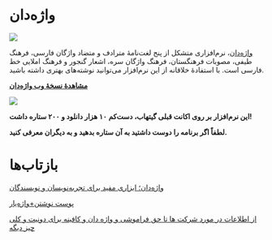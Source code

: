 # واژه‌دان

![](https://img.shields.io/github/downloads/sir-kokabi/Vajehdan/total?style=social)

[واژه‌دان](https://sir-kokabi.github.io/Vajehdan/)، نرم‌افزاری متشکل از پنج لغت‌نامهٔ مترادف و متضاد واژگان فارسی، فرهنگ طیفی، مصوبات فرهنگستان، فرهنگ واژگان سره، اشعار گنجور و فرهنگ املایی خط فارسی است. با استفادهٔ خلاقانه از این نرم‌افزار می‌توانید نوشته‌های بهتری داشته باشید.

[**مشاهدهٔ نسخهٔ وب واژه‌دان**](https://vajehdan.com/)


![](https://vajehdan.com/preview.gif)

**این نرم‌افزار بر روی اکانت قبلی گیتهاب، دست‌کم ۱۰ هزار دانلود و ۲۰۰ ستاره داشت!**

**لطفاً اگر برنامه را دوست داشتید به آن ستاره بدهید و به دیگران معرفی کنید.**

# بازتاب‌ها
[واژه‌دان؛ ابزاری مفید برای تجربه‌نویسان و نویسندگان](https://uxwritinghome.com/%D9%88%D8%A7%DA%98%D9%87%D8%AF%D8%A7%D9%86-%D9%88%D8%A7%DA%98%D9%87-%D8%AF%D8%A7%D9%86/)

[پوست نوشتن+واژه‌یار](https://shahinkalantari.com/%d9%be%d9%88%d8%b3%d8%aa-%d9%86%d9%88%d8%b4%d8%aa%d9%86/)

[از اطلاعات در مورد شرکت ها تا حق فراموشی و واژه دان و کافینه برای دونیت و کلی چیز دیگه](https://jadi.net/2022/01/mondays-00-09/)
